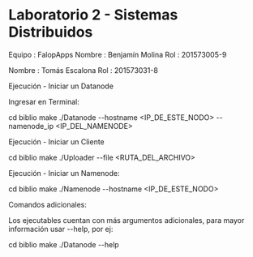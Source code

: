# Laboratorio 2 - Sistemas Distribuidos

Equipo : FalopApps
Nombre : Benjamín Molina
Rol : 201573005-9

Nombre : Tomás Escalona
Rol : 201573031-8

Ejecución - Iniciar un Datanode

Ingresar en Terminal:

cd biblio
make
./Datanode --hostname <IP_DE_ESTE_NODO> --namenode_ip <IP_DEL_NAMENODE>

Ejecución - Iniciar un Cliente

cd biblio
make
./Uploader --file <RUTA_DEL_ARCHIVO>

Ejecución - Iniciar un Namenode:

cd biblio
make
./Namenode --hostname <IP_DE_ESTE_NODO>

Comandos adicionales:

Los ejecutables cuentan con más argumentos adicionales, para mayor información usar --help, por ej:

cd biblio
make
./Datanode --help
